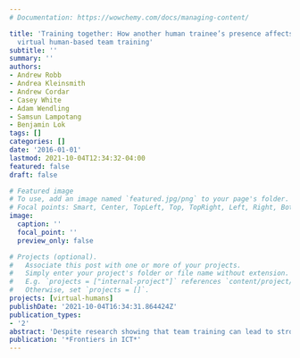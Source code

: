 ```yaml
---
# Documentation: https://wowchemy.com/docs/managing-content/

title: 'Training together: How another human trainee’s presence affects behavior during
  virtual human-based team training'
subtitle: ''
summary: ''
authors:
- Andrew Robb
- Andrea Kleinsmith
- Andrew Cordar
- Casey White
- Adam Wendling
- Samsun Lampotang
- Benjamin Lok
tags: []
categories: []
date: '2016-01-01'
lastmod: 2021-10-04T12:34:32-04:00
featured: false
draft: false

# Featured image
# To use, add an image named `featured.jpg/png` to your page's folder.
# Focal points: Smart, Center, TopLeft, Top, TopRight, Left, Right, BottomLeft, Bottom, BottomRight.
image:
  caption: ''
  focal_point: ''
  preview_only: false

# Projects (optional).
#   Associate this post with one or more of your projects.
#   Simply enter your project's folder or file name without extension.
#   E.g. `projects = ["internal-project"]` references `content/project/deep-learning/index.md`.
#   Otherwise, set `projects = []`.
projects: [virtual-humans]
publishDate: '2021-10-04T16:34:31.864424Z'
publication_types:
- '2'
abstract: 'Despite research showing that team training can lead to strong improvements in team performance, logistical difficulties can prevent team training programs from being adopted on a large scale. A proposed solution to these difficulties is the use of virtual humans to replace missing teammates. Existing research evaluating the use of virtual humans for team training has been conducted in settings involving a single human trainee. However, in the real world, multiple human trainees would most likely train together. In this paper, we explore how the presence of a second human trainee can alter behavior during a medical team training program. Ninety-two nurses and surgical technicians participated in a medical training exercise, where they worked with a virtual surgeon and virtual anesthesiologist to prepare a simulated patient for surgery. The agency of the nurse and the surgical technician were varied between three conditions: human nurses and surgical technicians working together; human nurses working with a virtual surgical technician; and human surgical technicians working with a virtual nurse. Variations in agency did not produce statistically significant differences in the training outcomes, but several notable differences were observed in other aspects of the team’s behavior. Specifically, when working with a virtual nurse, human surgical technicians were more likely to assist with speaking up about patient safety issues that were outside of their normal responsibilities; human trainees spent less time searching for a missing item when working with a virtual partner, likely because the virtual partner was physically unable to move throughout the room and assist with the searching process; and more breaks in presence were observed when two human teammates were present. These results show that some behaviors may be influenced by the presence of multiple human trainees, though these behaviors may not impinge on core training goals. When developing virtual human-based training programs, designers should consider that the presence of other humans may reduce involvement during training moments perceived to be the responsibility of other trainees and also should consider that a virtual teammate’s limitations may cause human teammates to limit their own behaviors in corresponding ways (e.g., searching less).'
publication: '*Frontiers in ICT*'
---
```

